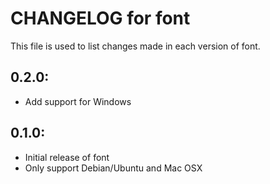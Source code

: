 # CHANGELOG for font

This file is used to list changes made in each version of font.

## 0.2.0:

* Add support for Windows

## 0.1.0:

* Initial release of font
* Only support Debian/Ubuntu and Mac OSX